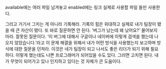 available에는 여러 파일 남겨놓고
enabled에는 링크 실제로 사용할 파일 들만 사용한다.

그리고 거기서 그치는 게 아니라 기록해라. 기록의 힘은 위대하고 실제로 내가 팀장이 됐을 때 큰 자산이 됐다. 또 바로 질문하면 안 된다. ‘버그가 났는데 왜 났어요?’ 물어보지 마라. 잘못된 질문이다. ‘이 버그에 대해서 구글이나 네이버에 이렇게 검색을 했는데 나오지 않았습니다.’라고 이 문제 해결을 위해서 내가 어떤 방식을 사용했는지 보고하며 방식에 대한 질문을 던져라. 이것은 네가 팀장이 되고 나서도 좋은 리더가 되기 위해 필요하다. 이렇게 했는데도 나쁜 프로그래머가 되어있을 수도 있다. 그러면 고치면 된다. 내가 무엇이 되어가고 있나 인지하고 있다는 것 자체가 큰 도움이다.